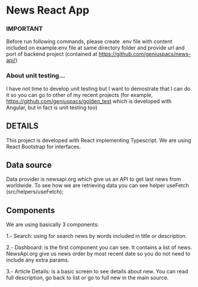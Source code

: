 # News React App

### IMPORTANT
Before run following commands, please create .env file with content included on example.env file at same directory folder and provide url and port of backend project (contained at https://github.com/geniuspacs/news-api/)

### About unit testing...
I have not time to develop unit testing but I want to demostrate that I can do it so you can go to other of my recent projects (for example, https://github.com/geniuspacs/golden_test which is developed with Angular, but in fact is unit testing too)

## DETAILS

This project is developed with React implementing Typescript. We are using React Bootstrap for interfaces.

## Data source

Data provider is newsapi.org which give us an API to get last news from worldwide. To see how we are retrieving data you can see helper useFetch (src/helpers/useFetch);

## Components

We are using basically 3 components:

1.- Search: using for search news by words included in title or description.

2.- Dashboard: is the first component you can see. It contains a list of news. NewsApi.org give us news order by most recent date so you do not need to include any extra params.

3.- Article Details: is a basic screen to see details about new. You can read full description, go back to list or go to full new in the main source.